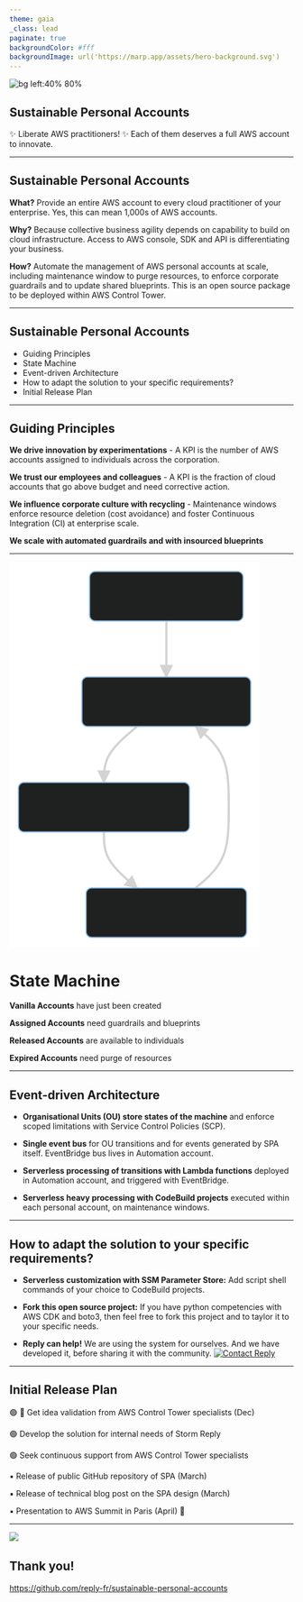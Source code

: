 ```yaml
---
theme: gaia
_class: lead
paginate: true
backgroundColor: #fff
backgroundImage: url('https://marp.app/assets/hero-background.svg')
---
```

<!-- paginate: false -->

![bg left:40% 80%](https://d2908q01vomqb2.cloudfront.net/fc074d501302eb2b93e2554793fcaf50b3bf7291/2021/06/02/Figure-1.-Example-of-a-basic-organization.jpg)

## **Sustainable Personal Accounts**

:sparkles: Liberate AWS practitioners! :sparkles:
Each of them deserves a full AWS account to innovate.

<!--
References:
- emojis https://www.webfx.com/tools/emoji-cheat-sheet/
- icons https://icongr.am/
-->

---
## **Sustainable Personal Accounts**

__What?__ Provide an entire AWS account to every cloud practitioner of your enterprise. Yes, this can mean 1,000s of AWS accounts.

__Why?__ Because collective business agility depends on capability to build on cloud infrastructure. Access to AWS console, SDK and API is differentiating your business.

__How?__ Automate the management of AWS personal accounts at scale, including maintenance window to purge resources, to enforce corporate guardrails and to update shared blueprints. This is an open source package to be deployed within AWS Control Tower.

---
## **Sustainable Personal Accounts**
- Guiding Principles
- State Machine
- Event-driven Architecture
- How to adapt the solution to your specific requirements?
- Initial Release Plan

---
## **Guiding Principles**

<!--
What is making this project different?

Let us explain the mental models that explain our terms of reference, and related Key Performance Indicators.
-->

**We drive innovation by experimentations** - A KPI is the number of AWS accounts assigned to individuals across the corporation.

**We trust our employees and colleagues** - A KPI is the fraction of cloud accounts that go above budget and need corrective action.

**We influence corporate culture with recycling** - Maintenance windows enforce resource deletion (cost avoidance) and foster Continuous Integration (CI) at enterprise scale.

**We scale with automated guardrails and with insourced blueprints**

---
![bg left 55%](./media/state-machine-vertical.svg)

# **State Machine**

__Vanilla Accounts__ have just been created

<!--
The recommended way to create accounts is to leverage the factory that is created by AWS Control Tower in AWS Service Catalog.
You can also integrate an existing AWS account into the system, however, this is adding a lot of manual work and should be avoided.
In the end, you get vanilla accounts that can be checked and validated before they are moved to the next state.
-->

__Assigned Accounts__ need guardrails and blueprints

__Released Accounts__ are available to individuals

__Expired Accounts__ need purge of resources

---
## **Event-driven Architecture**

* __Organisational Units (OU) store states of the machine__ and enforce scoped limitations with Service Control Policies (SCP).

* __Single event bus__ for OU transitions and for events generated by SPA itself. EventBridge bus lives in Automation account.

* __Serverless processing of transitions with Lambda functions__ deployed in Automation account, and triggered with EventBridge.

* __Serverless heavy processing with CodeBuild projects__ executed within each personal account, on maintenance windows.

<!--
Heavy processing include: the update of guardrails, the update of corporate blueprints, and the purge of cloud resources.
-->

---
## <!--fit--> **How to adapt the solution to your specific requirements?**

* __Serverless customization with SSM Parameter Store:__ Add script shell commands of your choice to CodeBuild projects.

* __Fork this open source project:__ If you have python competencies with AWS CDK and boto3, then feel free to fork this project and to taylor it to your specific needs.

* __Reply can help!__ We are using the system for ourselves. And we have developed it, before sharing it with the community. [![Contact Reply](https://d11wkw82a69pyn.cloudfront.net/siteassets/images/logos/companies/reply-corporate-logo.png)](https://www.reply.com/)

---
## **Initial Release Plan**

🟢 🚩 Get idea validation from AWS Control Tower specialists (Dec)

🟢 Develop the solution for internal needs of Storm Reply

🟢 Seek continuous support from AWS Control Tower specialists

▪️ Release of public GitHub repository of SPA (March)

▪️ Release of technical blog post on the SPA design (March)

▪️ Presentation to AWS Summit in Paris (April) 🏁

---
<!-- _class: lead -->
![](https://icongr.am/octicons/git-pull-request.svg?size=256&color=eedd20)

## Thank you!

https://github.com/reply-fr/sustainable-personal-accounts
